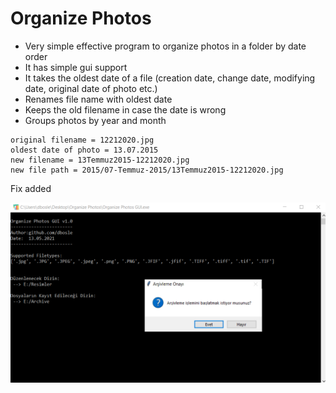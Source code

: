 # Organize Photos
* Very simple effective program to organize photos in a folder by date order
* It has simple gui support
* It takes the oldest date of a file (creation date, change date, modifying date, original date of photo etc.)
* Renames file name with oldest date
* Keeps the old filename in case the date is wrong
* Groups photos by year and month

```
original filename = 12212020.jpg
oldest date of photo = 13.07.2015
new filename = 13Temmuz2015-12212020.jpg
new file path = 2015/07-Temmuz-2015/13Temmuz2015-12212020.jpg
```

Fix added


![organize photos cli-gui](https://github.com/dbosle/Organize-Photos/blob/main/showcase.PNG)
